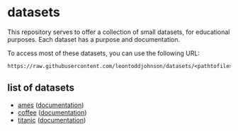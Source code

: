 # datasets

This repository serves to offer a collection of small datasets, for educational purposes. Each dataset has a purpose and documentation.

To access most of these datasets, you can use the following URL:

```
https://raw.githubusercontent.com/leontoddjohnson/datasets/<pathtofile>
```

## list of datasets

- [ames](./data/ames.csv) ([documentation](https://jse.amstat.org/v19n3/decock/DataDocumentation.txt))
- [coffee](./data/coffee_analysis.csv) ([documentation](https://www.kaggle.com/datasets/schmoyote/coffee-reviews-dataset/))
- [titanic](./data/titanic.csv) ([documentation](https://www.kaggle.com/competitions/titanic/data))